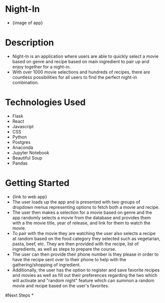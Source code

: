 # Night-In
* {image of app}

# Description
* Night-In is an application where users are able to quickly select a movie based on genre and recipe based on main ingredient to pair up and enjoy together for a night-in.
* With over 1000 movie selections and hundreds of recipes, there are countless possibilities for all users to find the perfect night-in combination. 

# Technologies Used 
* Flask 
* React
* Javascript 
* CSS
* Python
* Postgres
* Anaconda 
* Jupyter Notebook
* Beautiful Soup 
* Pandas 



# Getting Started 
* {link to web app}
* The user loads up the app and is  presented with two groups of dropdown menus representing options to fetch both a movie and recipe.
* The user then makes a selection for a movie based on genre and the app randomly selects a movie from the database and provides them with a the movie title, year of release, and link for them to watch the movie.
* To pair with the movie they are watching the user also selects a recipe at random based on the food category they selected  such as vegetarian, pasta, beef, etc. They are then provided with the recipe, list of ingredients, as well as steps to prepare the course. 
* The user can then provide their phone number is they please in order to have the recipe sent over to their phone to help with the gathering/shopping of ingredient.
* Additionally, the user has the option to register and save favorite recipes and movies as well as fill out their preferences regarding the two which will activate and "random night" feature which can summon a random movie and recipe based on the user's favorites.

#Next Steps
* 